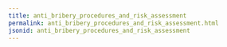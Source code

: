 ```yaml
---
title: anti_bribery_procedures_and_risk_assessment
permalink: anti_bribery_procedures_and_risk_assessment.html
jsonid: anti_bribery_procedures_and_risk_assessment
---
```

